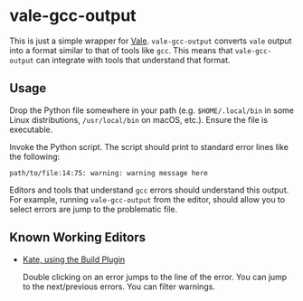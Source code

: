 # vale-gcc-output

This is just a simple wrapper for [Vale](https://github.com/errata-ai/vale).
`vale-gcc-output` converts `vale` output into a format similar to that of tools like `gcc`.
This means that `vale-gcc-output` can integrate with tools that understand that format.

## Usage

Drop the Python file somewhere in your path (e.g. `$HOME/.local/bin` in some Linux distributions, `/usr/local/bin` on macOS, etc.).
Ensure the file is executable.

Invoke the Python script.
The script should print to standard error lines like the following:

```
path/to/file:14:75: warning: warning message here
```

Editors and tools that understand `gcc` errors should understand this output.
For example, running `vale-gcc-output` from the editor, should allow you to select errors are jump to the problematic file.

## Known Working Editors

* [Kate, using the Build Plugin](https://docs.kde.org/stable5/en/kate/kate/kate-application-plugin-build.html)

  Double clicking on an error jumps to the line of the error.
  You can jump to the next/previous errors.
  You can filter warnings.
